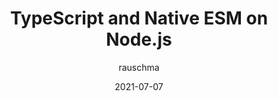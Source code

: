 ---
author: rauschma
date: 2021-07-07
layout: post.njk
tags:
  - javascript
  - typescript
  - nodejs
target_url: https://2ality.com/2021/06/typescript-esm-nodejs.html
title: TypeScript and Native ESM on Node.js
---